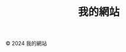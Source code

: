 <!DOCTYPE html>
<html lang="zh-Hant">
<head>
    <meta charset="UTF-8">
    <meta name="viewport" content="width=device-width, initial-scale=1.0">
    <title>空白網站</title>
    <link rel="stylesheet" href="styles.css">
</head>
<body>
    <header>
        <h1>我的網站</h1>
    </header>
    <main>
        <!-- 這裡是主要內容區域 -->
    </main>
    <footer>
        <p>© 2024 我的網站</p>
    </footer>
</body>
</html>
